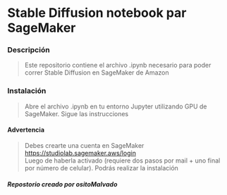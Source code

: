 # Stable Diffusion notebook par SageMaker
### Descripción
> Este repositorio contiene el archivo .ipynb necesario para poder correr Stable Diffusion en SageMaker de Amazon
### Instalación
> Abre el archivo .ipynb en tu entorno Jupyter utilizando GPU de SageMaker. Sigue las instrucciones
#### Advertencia
> Debes crearte una cuenta en SageMaker
https://studiolab.sagemaker.aws/login
<br>Luego de haberla activado (requiere dos pasos por mail + uno final por número de celular). Podrás realizar la instalación

##### Repostorio creado por ositoMalvado